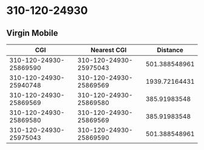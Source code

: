# 310-120-24930
## Virgin Mobile


| CGI | Nearest CGI | Distance |
|-----|-------------|----------|
| 310-120-24930-25869590 | 310-120-24930-25975043 | 501.388548961 |
| 310-120-24930-25940748 | 310-120-24930-25869569 | 1939.72164431 |
| 310-120-24930-25869569 | 310-120-24930-25869580 | 385.91983548 |
| 310-120-24930-25869580 | 310-120-24930-25869569 | 385.91983548 |
| 310-120-24930-25975043 | 310-120-24930-25869590 | 501.388548961 |
